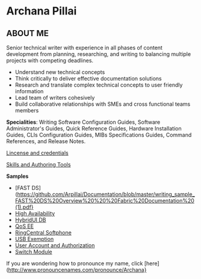 # Archana Pillai 

## ABOUT ME
Senior technical writer with experience in all phases of content development from planning, researching, and writing to balancing multiple projects with competing deadlines.

- Understand new technical concepts
- Think critically to deliver effective documentation solutions
- Research and translate complex technical concepts to user friendly information
- Lead team of writers cohesively 
- Build collaborative relationships with SMEs and cross functional teams members


**Specialities**: Writing Software Configuration Guides, Software Administrator's Guides, Quick Reference Guides, Hardware Installation Guides, CLIs Configuration Guides, MIBs Specifications Guides, Command References, and Release Notes.


[Lincense and credentials](https://pubs.vocera.com/platform/aca/6.5.0/help/aca_admin_help/index.html#platform/aca/6.5.0/topics/aca_auditlog_accessing.html)


[Skills and Authoring Tools](https://www.linkedin.com/in/pillaiarchana/details/skills/)

**Samples**
- [FAST DS](https://github.com/Arpillai/Documentation/blob/master/writing_sample_FAST%20DS%20Overview%20%20%20Fabric%20Documentation%20(1).pdf}
- [High Availability]()
- [HybridUI DB]()
- [QoS EE]()
- [RingCentral Softphone]()
- [USB Exemption]()
- [User Account and Authorization]()
- [Switch Module]()

If you are wondering how to pronounce my name, click [here](http://www.pronouncenames.com/pronounce/Archana}
